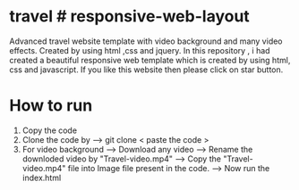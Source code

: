 # travel # responsive-web-layout
Advanced travel website template with video background and many video effects. Created by using html ,css and jquery.
In this repository , i had created a beautiful responsive web template which is created by using html, css and javascript. If you like this website then please click on star button.



# How to run
1. Copy the code
2. Clone the code by -->  git clone < paste the code >
3. For video background 
  --> Download any video
  --> Rename the downloded video by "Travel-video.mp4"
  --> Copy the "Travel-video.mp4" file into Image file present in the code.
  --> Now run the index.html
